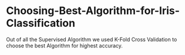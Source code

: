 # Choosing-Best-Algorithm-for-Iris-Classification
Out of all the Supervised Algorithm we used K-Fold Cross Validation to choose the best Algorithm for highest accuracy.
